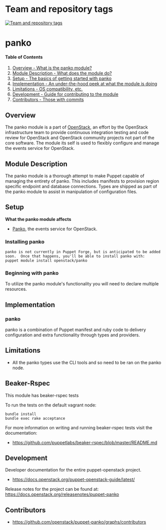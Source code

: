 Team and repository tags
========================

[![Team and repository tags](https://governance.openstack.org/tc/badges/puppet-panko.svg)](https://governance.openstack.org/tc/reference/tags/index.html)

<!-- Change things from this point on -->

panko
=======

#### Table of Contents

1. [Overview - What is the panko module?](#overview)
2. [Module Description - What does the module do?](#module-description)
3. [Setup - The basics of getting started with panko](#setup)
4. [Implementation - An under-the-hood peek at what the module is doing](#implementation)
5. [Limitations - OS compatibility, etc.](#limitations)
6. [Development - Guide for contributing to the module](#development)
7. [Contributors - Those with commits](#contributors)

Overview
--------

The panko module is a part of [OpenStack](https://www.openstack.org), an effort by the OpenStack infrastructure team to provide continuous integration testing and code review for OpenStack and OpenStack community projects not part of the core software.  The module its self is used to flexibly configure and manage the events service for OpenStack.

Module Description
------------------

The panko module is a thorough attempt to make Puppet capable of managing the entirety of panko.  This includes manifests to provision region specific endpoint and database connections.  Types are shipped as part of the panko module to assist in manipulation of configuration files.

Setup
-----

**What the panko module affects**

* [Panko](https://docs.openstack.org/panko/latest/), the events service for OpenStack.

### Installing panko

    panko is not currently in Puppet Forge, but is anticipated to be added soon.  Once that happens, you'll be able to install panko with:
    puppet module install openstack/panko

### Beginning with panko

To utilize the panko module's functionality you will need to declare multiple resources.

Implementation
--------------

### panko

panko is a combination of Puppet manifest and ruby code to delivery configuration and extra functionality through types and providers.

Limitations
------------

* All the panko types use the CLI tools and so need to be ran on the panko node.

Beaker-Rspec
------------

This module has beaker-rspec tests

To run the tests on the default vagrant node:

```shell
bundle install
bundle exec rake acceptance
```

For more information on writing and running beaker-rspec tests visit the documentation:

* https://github.com/puppetlabs/beaker-rspec/blob/master/README.md

Development
-----------

Developer documentation for the entire puppet-openstack project.

* https://docs.openstack.org/puppet-openstack-guide/latest/

Release notes for the project can be found at:
  https://docs.openstack.org/releasenotes/puppet-panko

Contributors
------------

* https://github.com/openstack/puppet-panko/graphs/contributors

